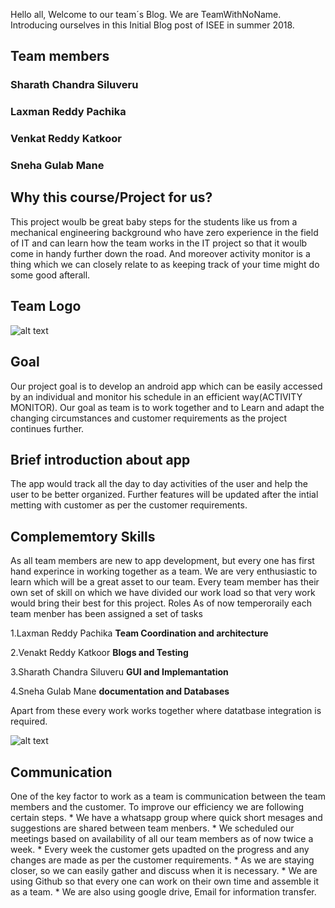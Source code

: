 
Hello all,
Welcome to our team´s Blog. We are TeamWithNoName. Introducing ourselves in this Initial Blog post of ISEE in summer 2018. 

<h2>Team members</h2> 

  <h3> Sharath Chandra Siluveru</h3>
  <h3> Laxman Reddy Pachika</h3>
  <h3> Venkat Reddy Katkoor</h3>
  <h3> Sneha Gulab Mane</h3>
  
<h2>Why this course/Project for us?</h2>
 This project woulb be great baby steps for the students like us from a mechanical engineering background who have zero experience in the field of IT and can learn how the team works in the IT project so that it woulb come in handy further down the road. And moreover activity monitor is a thing which we can closely relate to as keeping track of your time might do some good afterall.
 
 <h2>Team Logo</h2>
  
  ![alt text](https://github.com/DBSE-teaching/isee2018-TeamWithNoName/blob/master/docs/images/8251.jpg)
  
  <h2> Goal </h2>
Our project goal is to develop an android app which can be easily accessed by an individual and monitor his schedule in an efficient way(ACTIVITY MONITOR).
Our goal as team is to work together and to Learn and adapt the changing circumstances and customer requirements as the project continues further.
  
  <h2>Brief introduction about app</h2>
The app would track all the day to day activities of the user and help the user to be better organized.
Further features will be updated after the intial metting with customer as per the customer requirements.

<h2>Complememtory Skills</h2>
As all team members are new to app development, but every one has first hand experince in working together as a team. We are very enthusiastic to learn which will be a great asset to our team.
Every team member has their own set of skill on which we have divided our work load so that very work would bring their best for this project.

</h2> Roles</h2> 
As of now temperoraily each team menber has been assigned a set of tasks

1.Laxman Reddy Pachika        **Team Coordination and architecture**

2.Venakt Reddy Katkoor         **Blogs and Testing**

3.Sharath Chandra Siluveru        **GUI and Implemantation**          

4.Sneha Gulab Mane                **documentation and Databases**       

Apart from these every work works together where datatbase integration is required.

![alt text](https://github.com/DBSE-teaching/isee2018-TeamWithNoName/blob/master/docs/images/PLAN.jpg)

<h2>Communication</h2>
One of the key factor to work as a team is communication between the team members and the customer. To improve our efficiency we are following certain steps.
* We have a whatsapp group where quick short mesages and suggestions are shared between team menbers.
* We scheduled our meetings based on availability of all our team members as of now twice a week.
* Every week the customer gets upadted on the progress and any changes are made as per the customer requirements.
* As we are staying closer, so we can easily gather and discuss when it is necessary. 
* We are using Github so that every one can work on their own time and assemble it as a team. 
* We are also using google drive, Email for information transfer.




  
  
 


  

